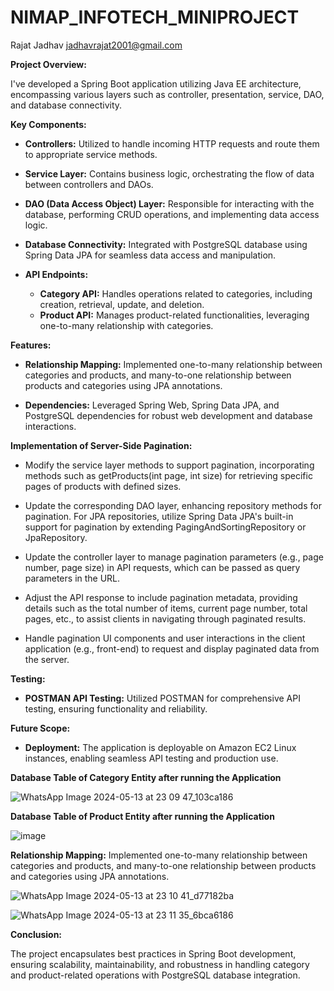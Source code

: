 # NIMAP_INFOTECH_MINIPROJECT


Rajat Jadhav         jadhavrajat2001@gmail.com


**Project Overview:**

I've developed a Spring Boot application utilizing Java EE architecture, encompassing various layers such as controller, presentation, service, DAO, and database connectivity.

**Key Components:**

- **Controllers:** Utilized to handle incoming HTTP requests and route them to appropriate service methods.
  
- **Service Layer:** Contains business logic, orchestrating the flow of data between controllers and DAOs.
  
- **DAO (Data Access Object) Layer:** Responsible for interacting with the database, performing CRUD operations, and implementing data access logic.
  
- **Database Connectivity:** Integrated with PostgreSQL database using Spring Data JPA for seamless data access and manipulation.
  
- **API Endpoints:**
  - **Category API:** Handles operations related to categories, including creation, retrieval, update, and deletion.
  - **Product API:** Manages product-related functionalities, leveraging one-to-many relationship with categories.
  
**Features:**

- **Relationship Mapping:** Implemented one-to-many relationship between categories and products, and many-to-one relationship between products and categories using JPA annotations.
  
- **Dependencies:** Leveraged Spring Web, Spring Data JPA, and PostgreSQL dependencies for robust web development and database interactions.

**Implementation of Server-Side Pagination:**

- Modify the service layer methods to support pagination, incorporating methods such as getProducts(int page, int size) for retrieving specific pages of products with defined sizes.
  
- Update the corresponding DAO layer, enhancing repository methods for pagination. For JPA repositories, utilize Spring Data JPA's built-in support for pagination by extending PagingAndSortingRepository or JpaRepository.
  
- Update the controller layer to manage pagination parameters (e.g., page number, page size) in API requests, which can be passed as query parameters in the URL.
 
- Adjust the API response to include pagination metadata, providing details such as the total number of items, current page number, total pages, etc., to assist clients in navigating through paginated results.
  
- Handle pagination UI components and user interactions in the client application (e.g., front-end) to request and display paginated data from the server.


**Testing:**

- **POSTMAN API Testing:** Utilized POSTMAN for comprehensive API testing, ensuring functionality and reliability.
  
**Future Scope:**

- **Deployment:** The application is deployable on Amazon EC2 Linux instances, enabling seamless API testing and production use.


**Database Table of Category Entity after running the Application**



![WhatsApp Image 2024-05-13 at 23 09 47_103ca186](https://github.com/rajatrj3/Nimap_miniProject/assets/73461409/1eff3ff4-dc9f-424a-bf55-7da7b2969ad0)


**Database Table of Product Entity after running the Application**



![image](https://github.com/rajatrj3/Nimap_miniProject/assets/73461409/0bc2dbef-fa38-44ab-bdb6-6070dca96e4c)



**Relationship Mapping:** Implemented one-to-many relationship between categories and products, and many-to-one relationship between products and categories using JPA annotations.




![WhatsApp Image 2024-05-13 at 23 10 41_d77182ba](https://github.com/rajatrj3/Nimap_miniProject/assets/73461409/f09aebf5-4dd8-48ce-8c8c-6666ff15861f)



![WhatsApp Image 2024-05-13 at 23 11 35_6bca6186](https://github.com/rajatrj3/Nimap_miniProject/assets/73461409/ea5bedd9-7701-4ed8-a8d4-c51165b15358)



**Conclusion:**

The project encapsulates best practices in Spring Boot development, ensuring scalability, maintainability, and robustness in handling category and product-related operations with PostgreSQL database integration.

